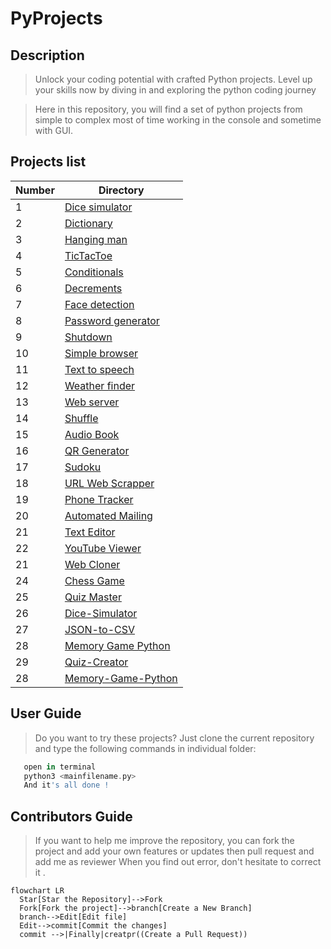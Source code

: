 # PyProjects

## Description
 >Unlock your coding potential with crafted Python projects. Level up your skills now by diving in and exploring the python coding journey 
 
 >Here in this repository, you will find a set of python projects from simple to complex 
 >most of time working in the console and sometime with GUI.
 
 ## Projects list
 
| Number | Directory |
|--------|------|
| 1      | [Dice simulator](./0x01-Dice) |
| 2      | [Dictionary](./0x02-Dictionary) |
| 3      | [Hanging man](./0x03-HangingMan) |
| 4      | [TicTacToe](./0x04-TicTacToe) |
| 5      | [Conditionals](./0x05-Conditional) |
| 6      | [Decrements](./0x06-Decrement) |
| 7      | [Face detection](./0x07-Face_detection) |
| 8      | [Password generator](./0x08-Passcode-generator) |
| 9      | [Shutdown](./0x09-Shutdown) |
| 10     | [Simple browser](./0x10-Simple-browser) |
| 11     | [Text to speech](./0x11-Text-to-Speech) |
| 12     | [Weather finder](./0x12-Weather-finder) |
| 13     | [Web server](./0x13-Web_server) |
| 14     | [Shuffle](./0x14-Shuffle) |
| 15     | [Audio Book](./0x15-Audio-Book) |
| 16     | [QR Generator](./0x16-QR-Generator) |
| 17     | [Sudoku](./0x17-Sudoku) |
| 18     | [URL Web Scrapper](./0x18-Url-Web-Scraper) |
| 19     | [Phone Tracker](./0x19-Phone-Tracker) |
| 20     | [Automated Mailing](./0x20-AutomatedMailing) |
| 21     | [Text Editor](./0x21TextEditor) |
| 22     | [YouTube Viewer](./0x22-YouTubeViewer) |
| 21     | [Web Cloner](./0x23-WebCloner) |
| 24     | [Chess Game](./0x24-Chess_Game) |
| 25     | [Quiz Master](./0x25-QuizMaster) |
| 26     | [Dice-Simulator](./Dice-Simulator) |
| 27     | [JSON-to-CSV](./JSON-to-CSV) |
| 28     | [Memory Game Python](./Memory-Game-Python) |
| 29     | [Quiz-Creator](./Quiz-Creator) |
| 28     | [Memory-Game-Python](./Memory%20Game%20Python) |



 
 ## User Guide 
 
   > Do you want to try these projects? Just clone the current repository and type the following commands in individual folder:
```groovy   
   open in terminal
   python3 <mainfilename.py>
   And it's all done !
```
## Contributors Guide

  > If you want to help me improve the repository, you can fork the project and add your own features or updates then pull request and add me as reviewer
  > When you find out error, don't hesitate to correct it .
  ```mermaid
flowchart LR
    Star[Star the Repository]-->Fork
    Fork[Fork the project]-->branch[Create a New Branch]
    branch-->Edit[Edit file]
    Edit-->commit[Commit the changes]
    commit -->|Finally|creatpr((Create a Pull Request))
    
 ```


